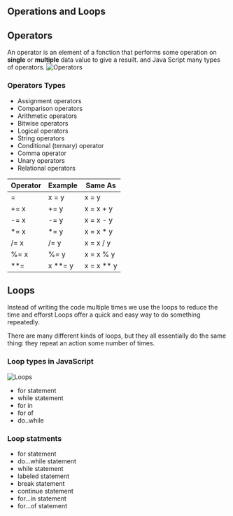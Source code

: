 ## Operations and Loops
## Operators

An operator is an element of a fonction that performs some operation on **single** or **multiple** data value to give a resuilt.
and Java Script many types of operators.
![Operators](https://img.brainkart.com/extra3/fUjodAU.jpg)
### Operators Types
* Assignment operators
* Comparison operators
* Arithmetic operators
* Bitwise operators
* Logical operators
* String operators
* Conditional (ternary) operator
* Comma operator
* Unary operators
* Relational operators

|Operator |	Example |	Same As
| ------ | ------ | --------
|=	| x = y | 	x = y
|+=	x | += y |	x = x + y
|-=	x | -= y |	x = x - y
|*=	x | *= y |	x = x * y
|/=	x | /= y |	x = x / y
|%=	x | %= y |	x = x % y
|**= |	x **= y |	x = x ** y

## Loops

Instead of writing the code multiple times we use the loops to reduce the time and efforst Loops offer a quick and easy way to do something repeatedly.

There are many different kinds of loops, but they all essentially do the same thing: they repeat an action some number of times.
### Loop types in JavaScript
![Loops](https://media.geeksforgeeks.org/wp-content/uploads/20191023174139/1021.png)

* for statement
* while statement
* for in
* for of
* do..while


### Loop statments
* for statement
* do...while statement
* while statement
* labeled statement
* break statement
* continue statement
* for...in statement
* for...of statement

